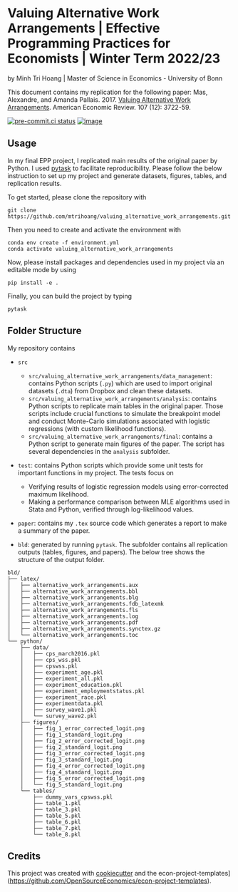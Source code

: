 # Valuing Alternative Work Arrangements | Effective Programming Practices for Economists | Winter Term 2022/23

by Minh Tri Hoang | Master of Science in Economics - University of Bonn

This document contains my replication for the following paper: Mas, Alexandre, and
Amanda Pallais. 2017.
[Valuing Alternative Work Arrangements](https://www.aeaweb.org/articles?id=10.1257/aer.20161500).
American Economic Review. 107 (12): 3722-59.

[![pre-commit.ci status](https://results.pre-commit.ci/badge/github/mtrihoang/valuing_alternative_work_arrangements/main.svg)](https://results.pre-commit.ci/latest/github/mtrihoang/valuing_alternative_work_arrangements/main)
[![image](https://img.shields.io/badge/code%20style-black-000000.svg)](https://github.com/ambv/black)

## Usage

In my final EPP project, I replicated main results of the original paper by Python. I
used [pytask](https://pytask-dev.readthedocs.io/en/stable/) to facilitate
reproducibility. Please follow the below instruction to set up my project and generate
datasets, figures, tables, and replication results.

To get started, please clone the repository with

```
git clone https://github.com/mtrihoang/valuing_alternative_work_arrangements.git
```

Then you need to create and activate the environment with

```
conda env create -f environment.yml
conda activate valuing_alternative_work_arrangements
```

Now, please install packages and dependencies used in my project via an editable mode by
using

```
pip install -e .
```

Finally, you can build the project by typing

```
pytask
```

## Folder Structure

My repository contains

- `src`

  - `src/valuing_alternative_work_arrangements/data_management`: contains Python scripts
    (`.py`) which are used to import original datasets (`.dta`) from Dropbox and clean
    these datasets.
  - `src/valuing_alternative_work_arrangements/analysis`: contains Python scripts to
    replicate main tables in the original paper. Those scripts include crucial functions
    to simulate the breakpoint model and conduct Monte-Carlo simulations associated with
    logistic regressions (with custom likelihood functions).
  - `src/valuing_alternative_work_arrangements/final`: contains a Python script to
    generate main figures of the paper. The script has several dependencies in the
    `analysis` subfolder.

- `test`: contains Python scripts which provide some unit tests for important functions
  in my project. The tests focus on

  - Verifying results of logistic regression models using error-corrected maximum
    likelihood.
  - Making a performance comparison between MLE algorithms used in Stata and Python,
    verified through log-likelihood values.

- `paper`: contains my `.tex` source code which generates a report to make a summary of
  the paper.

- `bld`: generated by running `pytask`. The subfolder contains all replication outputs
  (tables, figures, and papers). The below tree shows the structure of the output
  folder.

```
bld/
├── latex/
│   ├── alternative_work_arrangements.aux
│   ├── alternative_work_arrangements.bbl
│   ├── alternative_work_arrangements.blg
│   ├── alternative_work_arrangements.fdb_latexmk
│   ├── alternative_work_arrangements.fls
│   ├── alternative_work_arrangements.log
│   ├── alternative_work_arrangements.pdf
│   ├── alternative_work_arrangements.synctex.gz
│   └── alternative_work_arrangements.toc
└── python/
    ├── data/
    │   ├── cps_march2016.pkl
    │   ├── cps_wss.pkl
    │   ├── cpswss.pkl
    │   ├── experiment_age.pkl
    │   ├── experiment_all.pkl
    │   ├── experiment_education.pkl
    │   ├── experiment_employmentstatus.pkl
    │   ├── experiment_race.pkl
    │   ├── experimentdata.pkl
    │   ├── survey_wave1.pkl
    │   └── survey_wave2.pkl
    ├── figures/
    │   ├── fig_1_error_corrected_logit.png
    │   ├── fig_1_standard_logit.png
    │   ├── fig_2_error_corrected_logit.png
    │   ├── fig_2_standard_logit.png
    │   ├── fig_3_error_corrected_logit.png
    │   ├── fig_3_standard_logit.png
    │   ├── fig_4_error_corrected_logit.png
    │   ├── fig_4_standard_logit.png
    │   ├── fig_5_error_corrected_logit.png
    │   └── fig_5_standard_logit.png
    └── tables/
        ├── dummy_vars_cpswss.pkl
        ├── table_1.pkl
        ├── table_3.pkl
        ├── table_5.pkl
        ├── table_6.pkl
        ├── table_7.pkl
        └── table_8.pkl
```

## Credits

This project was created with [cookiecutter](https://github.com/audreyr/cookiecutter)
and the
econ-project-templates\](https://github.com/OpenSourceEconomics/econ-project-templates).
